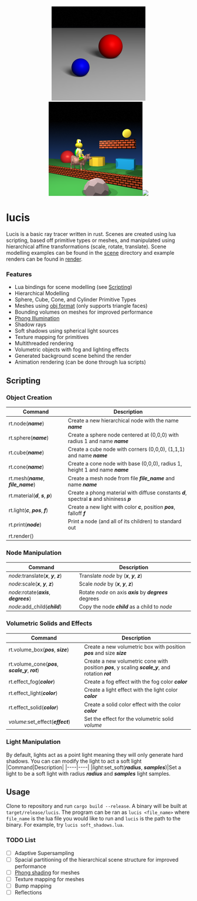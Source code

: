 <p align="center"><img src="https://github.com/shaunbennett/lucis/raw/master/render/soft_shadows.png" width="256"><img src="https://github.com/shaunbennett/lucis/raw/master/render/sample.png" width="256"><img src="https://github.com/shaunbennett/lucis/raw/master/render/fog_noman.png" width="256"></p>

# lucis
Lucis is a basic ray tracer written in rust. Scenes are created using lua scripting, based off primitive types or meshes, and manipulated using hierarchical affine transformations (scale, rotate, translate). Scene modelling examples can be found in the [scene](https://github.com/shaunbennett/lucis/tree/master/scene) directory and example renders can be found in [render](https://github.com/shaunbennett/lucis/tree/master/render).

### Features
- Lua bindings for scene modelling (see [Scripting](#scripting))
- Hierarchical Modelling
- Sphere, Cube, Cone, and Cylinder Primitive Types
- Meshes using [obj format](https://en.m.wikipedia.org/wiki/Wavefront_.obj_file) (only supports triangle faces)
- Bounding volumes on meshes for improved performance
- [Phong Illumination](https://en.m.wikipedia.org/wiki/Phong_reflection_model)
- Shadow rays
- Soft shadows using spherical light sources
- Texture mapping for primitives
- Multithreaded rendering
- Volumetric objects with fog and lighting effects
- Generated background scene behind the render
- Animation rendering (can be done through lua scripts)

## Scripting
### Object Creation
|Command | Description|
|--------|------------|
|rt.node(_**name**_)|Create a new hierarchical node with the name _**name**_|
|rt.sphere(_**name**_)|Create a sphere node centered at (0,0,0) with radius 1 and name _**name**_|
|rt.cube(_**name**_)|Create a cube node with corners (0,0,0), (1,1,1) and name _**name**_|
|rt.cone(_**name**_)|Create a cone node with base (0,0,0), radius 1, height 1 and name _**name**_|
|rt.mesh(_**name**_, _**file_name**_)|Create a mesh node from file _**file_name**_ and name _**name**_|
|rt.material(_**d**_, _**s**_, _**p**_)|Create a phong material with diffuse constants _**d**_, spectral _**s**_ and shininess _**p**_|
|rt.light(_**c**_, _**pos**_, _**f**_)|Create a new light with color _**c**_, position _**pos**_, falloff _**f**_|
|rt.print(_**node**_)|Print a node (and all of its children) to standard out|
|rt.render()||
### Node Manipulation
|Command|Description|
|----|----|
|_node_:translate(_**x**_, _**y**_, _**z**_)|Translate _node_ by (_**x**_, _**y**_, _**z**_)|
|_node_:scale(_**x**_, _**y**_, _**z**_)|Scale _node_ by (_**x**_, _**y**_, _**z**_)|
|_node_:rotate(_**axis**_, _**degrees**_)|Rotate _node_ on axis _**axis**_ by _**degrees**_ degrees|
|_node_:add_child(_**child**_)|Copy the node _**child**_ as a child to _node_|

### Volumetric Solids and Effects
|Command | Description|
|--------|------------|
|rt.volume_box(_**pos**_, _**size**_)|Create a new volumetric box with position _**pos**_ and size _**size**_|
|rt.volume_cone(_**pos**_, _**scale_y**_, _**rot**_)|Create a new volumetric cone with position _**pos**_, y scaling _**scale_y**_, and rotation _**rot**_|
|rt.effect_fog(_**color**_)|Create a fog effect with the fog color _**color**_|
|rt.effect_light(_**color**_)|Create a light effect with the light color _**color**_|
|rt.effect_solid(_**color**_)|Create a solid color effect with the color _**color**_|
|_volume_:set_effect(_**effect**_)|Set the effect for the volumetric solid _volume_|

### Light Manipulation
By default, lights act as a point light meaning they will only generate hard shadows. You can can modify the light to act a soft light
|Command|Description|
|----|----|
|_light_:set_soft(_**radius**_, _**samples**_)|Set a light to be a soft light with radius _**radius**_ and _**samples**_ light samples.

## Usage
Clone to repository and run `cargo build --release`. A binary will be built at `target/release/lucis`. The program can be ran as `lucis <file_name>` where `file_name` is the lua file you would like to run and `lucis` is the path to the binary. For example, try `lucis soft_shadows.lua`.

### TODO List
- [ ] Adaptive Supersampling
- [ ] Spacial partitioning of the hierarchical scene structure for improved performance
- [ ] [Phong shading](https://en.m.wikipedia.org/wiki/Phong_shading) for meshes
- [ ] Texture mapping for meshes
- [ ] Bump mapping
- [ ] Reflections
